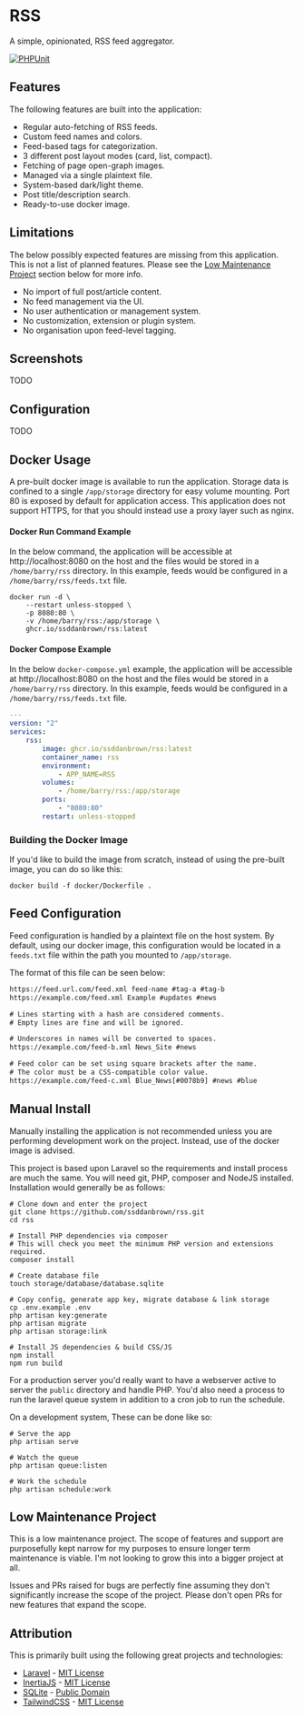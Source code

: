 # RSS

A simple, opinionated, RSS feed aggregator.

[![PHPUnit](https://github.com/ssddanbrown/rss/actions/workflows/phpunit.yml/badge.svg?branch=main)](https://github.com/ssddanbrown/rss/actions/workflows/phpunit.yml)

## Features

The following features are built into the application:

- Regular auto-fetching of RSS feeds.
- Custom feed names and colors.
- Feed-based tags for categorization.
- 3 different post layout modes (card, list, compact).
- Fetching of page open-graph images.
- Managed via a single plaintext file.
- System-based dark/light theme.
- Post title/description search.
- Ready-to-use docker image.

## Limitations

The below possibly expected features are missing from this application.
This is not a list of planned features. Please see the [Low Maintenance Project](#low-maintenance-project) section below for more info.

- No import of full post/article content.
- No feed management via the UI.
- No user authentication or management system.
- No customization, extension or plugin system.
- No organisation upon feed-level tagging.

## Screenshots

TODO

## Configuration

TODO

## Docker Usage

A pre-built docker image is available to run the application. 
Storage data is confined to a single `/app/storage` directory for easy volume mounting.
Port 80 is exposed by default for application access. This application does not support HTTPS, for that you should instead use a proxy layer such as nginx.

#### Docker Run Command Example

In the below command, the application will be accessible at http://localhost:8080 on the host and the files would be stored in a `/home/barry/rss` directory. In this example, feeds would be configured in a `/home/barry/rss/feeds.txt` file.

```shell
docker run -d \
    --restart unless-stopped \
    -p 8080:80 \
    -v /home/barry/rss:/app/storage \
    ghcr.io/ssddanbrown/rss:latest  
```

#### Docker Compose Example

In the below `docker-compose.yml` example, the application will be accessible at http://localhost:8080 on the host and the files would be stored in a `/home/barry/rss` directory. In this example, feeds would be configured in a `/home/barry/rss/feeds.txt` file.

```yml
---
version: "2"
services:
    rss:
        image: ghcr.io/ssddanbrown/rss:latest
        container_name: rss
        environment:
            - APP_NAME=RSS
        volumes:
            - /home/barry/rss:/app/storage
        ports:
            - "8080:80"
        restart: unless-stopped
```


### Building the Docker Image

If you'd like to build the image from scratch, instead of using the pre-built image, you can do so like this:

```shell
docker build -f docker/Dockerfile .
```

## Feed Configuration

Feed configuration is handled by a plaintext file on the host system.
By default, using our docker image, this configuration would be located in a `feeds.txt` file within the path you mounted to `/app/storage`.

The format of this file can be seen below:

```txt
https://feed.url.com/feed.xml feed-name #tag-a #tag-b
https://example.com/feed.xml Example #updates #news

# Lines starting with a hash are considered comments.
# Empty lines are fine and will be ignored.

# Underscores in names will be converted to spaces.
https://example.com/feed-b.xml News_Site #news

# Feed color can be set using square brackets after the name.
# The color must be a CSS-compatible color value.
https://example.com/feed-c.xml Blue_News[#0078b9] #news #blue
```

## Manual Install

Manually installing the application is not recommended unless you are performing development work on the project.
Instead, use of the docker image is advised.

This project is based upon Laravel so the requirements and install process are much the same.
You will need git, PHP, composer and NodeJS installed. Installation would generally be as follows:

```shell
# Clone down and enter the project
git clone https://github.com/ssddanbrown/rss.git
cd rss

# Install PHP dependencies via composer
# This will check you meet the minimum PHP version and extensions required.
composer install

# Create database file
touch storage/database/database.sqlite

# Copy config, generate app key, migrate database & link storage
cp .env.example .env
php artisan key:generate
php artisan migrate
php artisan storage:link

# Install JS dependencies & build CSS/JS
npm install
npm run build
```

For a production server you'd really want to have a webserver active to server the `public` directory and handle PHP.
You'd also need a process to run the laravel queue system in addition to a cron job to run the schedule.

On a development system, These can be done like so:

```shell
# Serve the app
php artisan serve

# Watch the queue
php artisan queue:listen

# Work the schedule
php artisan schedule:work
```

## Low Maintenance Project

This is a low maintenance project. The scope of features and support are purposefully kept narrow for my purposes to ensure longer term maintenance is viable. I'm not looking to grow this into a bigger project at all.

Issues and PRs raised for bugs are perfectly fine assuming they don't significantly increase the scope of the project. Please don't open PRs for new features that expand the scope.

## Attribution

This is primarily built using the following great projects and technologies:

- [Laravel](https://laravel.com/) - [MIT License](https://github.com/laravel/framework/blob/9.x/LICENSE.md)
- [InertiaJS](https://inertiajs.com/) - [MIT License](https://github.com/inertiajs/inertia/blob/master/LICENSE)
- [SQLite](https://www.sqlite.org/index.html) - [Public Domain](https://www.sqlite.org/copyright.html)
- [TailwindCSS](https://tailwindcss.com/) - [MIT License](https://github.com/tailwindlabs/tailwindcss/blob/master/LICENSE)
